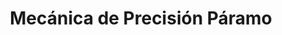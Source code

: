 ---
title: "Mecánica de Precisión Páramo"
url: /loja/mecanica-de-precision-paramo/
shop: Autowerkstatt
---